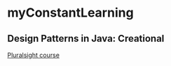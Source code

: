 # myConstantLearning

## Design Patterns in Java: Creational 
[Pluralsight course](https://app.pluralsight.com/library/courses/design-patterns-java-creational/table-of-contents)
